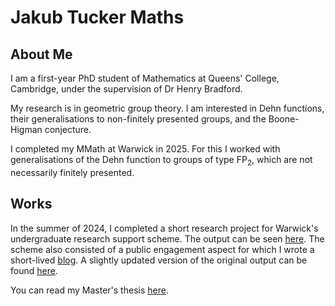 # Jakub Tucker Maths
## About Me

I am a first-year PhD student of Mathematics at Queens' College, Cambridge, under the supervision of Dr Henry Bradford.

My research is in geometric group theory. I am interested in Dehn functions, their generalisations to non-finitely presented groups, and the Boone-Higman conjecture.

I completed my MMath at Warwick in 2025. For this I worked with generalisations of the Dehn function to groups of type FP<sub>2</sub>, which are not necessarily finitely presented.

## Works

In the summer of 2024, I completed a short research project for Warwick's undergraduate research support scheme. The output can be seen <a href="https://urss.warwick.ac.uk/items/show/599">here</a>. The scheme also consisted of a public engagement aspect for which I wrote a short-lived <a href="https://tucker-urss2024.blogspot.com/">blog</a>. A slightly updated version of the original output can be found <a href="pdf/ursspaper.pdf">here</a>.

You can read my Master's thesis <a href="pdf/masters">here</a>.
